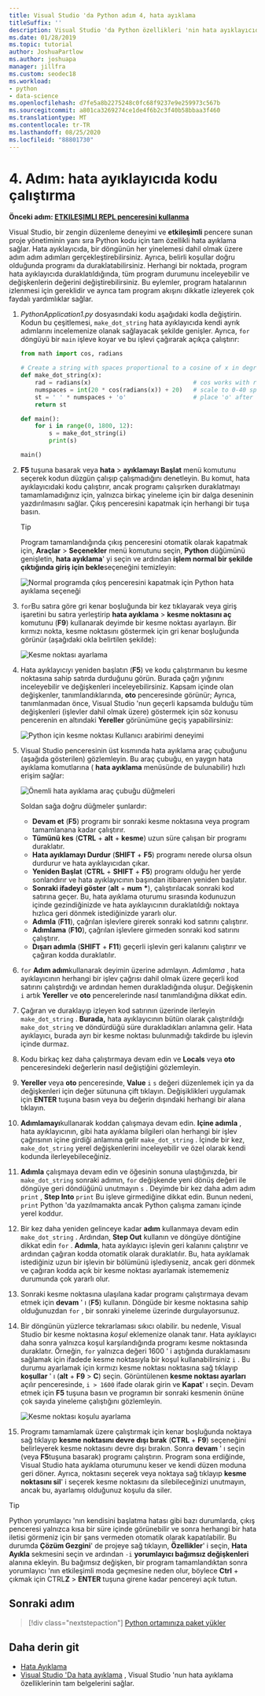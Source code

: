 ```yaml
---
title: Visual Studio 'da Python adım 4, hata ayıklama
titleSuffix: ''
description: Visual Studio 'da Python özellikleri 'nin hata ayıklayıcıda nasıl çalıştırılacağını kapsayan temel bir anlatım 4. adımı.
ms.date: 01/28/2019
ms.topic: tutorial
author: JoshuaPartlow
ms.author: joshuapa
manager: jillfra
ms.custom: seodec18
ms.workload:
- python
- data-science
ms.openlocfilehash: d7fe5a8b2275248c0fc68f9237e9e259973c567b
ms.sourcegitcommit: a801ca3269274ce1de4f6b2c3f40b58bbaa3f460
ms.translationtype: MT
ms.contentlocale: tr-TR
ms.lasthandoff: 08/25/2020
ms.locfileid: "88801730"
---
```

# <a name="step-4-run-code-in-the-debugger"></a>4. Adım: hata ayıklayıcıda kodu çalıştırma

**Önceki adım: [ETKILEŞIMLI REPL penceresini kullanma](tutorial-working-with-python-in-visual-studio-step-03-interactive-repl.md)**

Visual Studio, bir zengin düzenleme deneyimi ve **etkileşimli** pencere sunan proje yönetiminin yanı sıra Python kodu için tam özellikli hata ayıklama sağlar. Hata ayıklayıcıda, bir döngünün her yinelemesi dahil olmak üzere adım adım adımları gerçekleştirebilirsiniz. Ayrıca, belirli koşullar doğru olduğunda programı da duraklatabilirsiniz. Herhangi bir noktada, program hata ayıklayıcıda duraklatıldığında, tüm program durumunu inceleyebilir ve değişkenlerin değerini değiştirebilirsiniz. Bu eylemler, program hatalarının izlenmesi için gereklidir ve ayrıca tam program akışını dikkatle izleyerek çok faydalı yardımlıklar sağlar.

1. *PythonApplication1.py* dosyasındaki kodu aşağıdaki kodla değiştirin. Kodun bu çeşitlemesi, `make_dot_string` hata ayıklayıcıda kendi ayrık adımlarını incelemenize olanak sağlayacak şekilde genişler. Ayrıca, `for` döngüyü bir `main` işleve koyar ve bu işlevi çağırarak açıkça çalıştırır:

    ```python
    from math import cos, radians

    # Create a string with spaces proportional to a cosine of x in degrees
    def make_dot_string(x):
        rad = radians(x)                             # cos works with radians
        numspaces = int(20 * cos(radians(x)) + 20)   # scale to 0-40 spaces
        st = ' ' * numspaces + 'o'                   # place 'o' after the spaces
        return st

    def main():
        for i in range(0, 1800, 12):
            s = make_dot_string(i)
            print(s)

    main()
    ```

1. **F5** tuşuna basarak veya **hata**  >  **ayıklamayı Başlat** menü komutunu seçerek kodun düzgün çalışıp çalışmadığını denetleyin. Bu komut, hata ayıklayıcıdaki kodu çalıştırır, ancak programı çalışırken duraklatmayı tamamlamadığınız için, yalnızca birkaç yineleme için bir dalga deseninin yazdırılmasını sağlar. Çıkış penceresini kapatmak için herhangi bir tuşa basın.

    > [!Tip]
    > Program tamamlandığında çıkış penceresini otomatik olarak kapatmak için, **Araçlar**  >  **Seçenekler** menü komutunu seçin, **Python** düğümünü genişletin, **hata ayıklama**' yi seçin ve ardından **işlem normal bir şekilde çıktığında giriş için bekle**seçeneğini temizleyin:
    >
    > ![Normal programda çıkış penceresini kapatmak için Python hata ayıklama seçeneği](media/vs-getting-started-python-22-debugging5.png)

1. `for`Bu satıra göre gri kenar boşluğunda bir kez tıklayarak veya giriş işaretini bu satıra yerleştirip **hata ayıklama**  >  **kesme noktasını aç** komutunu (**F9**) kullanarak deyimde bir kesme noktası ayarlayın. Bir kırmızı nokta, kesme noktasını göstermek için gri kenar boşluğunda görünür (aşağıdaki okla belirtilen şekilde):

    ![Kesme noktası ayarlama](media/vs-getting-started-python-18-debugging1.png)

1. Hata ayıklayıcıyı yeniden başlatın (**F5**) ve kodu çalıştırmanın bu kesme noktasına sahip satırda durduğunu görün. Burada çağrı yığınını inceleyebilir ve değişkenleri inceleyebilirsiniz. Kapsam içinde olan değişkenler, tanımlandıklarında, **oto** penceresinde görünür; Ayrıca, tanımlanmadan önce, Visual Studio 'nun geçerli kapsamda bulduğu tüm değişkenleri (işlevler dahil olmak üzere) göstermek için söz konusu pencerenin en altındaki **Yereller** görünümüne geçiş yapabilirsiniz:

    ![Python için kesme noktası Kullanıcı arabirimi deneyimi](media/vs-getting-started-python-19-debugging2b.png)

1. Visual Studio penceresinin üst kısmında hata ayıklama araç çubuğunu (aşağıda gösterilen) gözlemleyin. Bu araç çubuğu, en yaygın hata ayıklama komutlarına ( **hata ayıklama** menüsünde de bulunabilir) hızlı erişim sağlar:

    ![Önemli hata ayıklama araç çubuğu düğmeleri](media/vs-getting-started-python-20-debugging3.png)

    Soldan sağa doğru düğmeler şunlardır:
    - **Devam et** (**F5**) programı bir sonraki kesme noktasına veya program tamamlanana kadar çalıştırır.
    - **Tümünü kes** (**CTRL** + **alt** + **kesme**) uzun süre çalışan bir programı duraklatır.
    - **Hata ayıklamayı Durdur** (**SHIFT** + **F5**) programı nerede olursa olsun durdurur ve hata ayıklayıcıdan çıkar.
    - **Yeniden Başlat** (**CTRL** + **SHIFT** + **F5**) programı olduğu her yerde sonlandırır ve hata ayıklayıcının başından itibaren yeniden başlatır.
    - **Sonraki ifadeyi göster** (**alt** + **num** **&#42;**), çalıştırılacak sonraki kod satırına geçer. Bu, hata ayıklama oturumu sırasında kodunuzun içinde gezindiğinizde ve hata ayıklayıcının duraklatıldığı noktaya hızlıca geri dönmek istediğinizde yararlı olur.
    - **Adımla** (**F11**), çağrılan işlevlere girerek sonraki kod satırını çalıştırır.
    - **Adımlama** (**F10**), çağrılan işlevlere girmeden sonraki kod satırını çalıştırır.
    - **Dışarı adımla** (**SHIFT** + **F11**) geçerli işlevin geri kalanını çalıştırır ve çağıran kodda duraklatılır.

1. `for` **Adım adım**kullanarak deyimin üzerine adımlayın. *Adımlama* , hata ayıklayıcının herhangi bir işlev çağrısı dahil olmak üzere geçerli kod satırını çalıştırdığı ve ardından hemen durakladığında oluşur. Değişkenin `i` artık **Yereller** ve **oto** pencerelerinde nasıl tanımlandığına dikkat edin.

1. Çağıran ve duraklayıp izleyen kod satırının üzerinde ilerleyin `make_dot_string` . **Burada,** hata ayıklayıcının bütün olarak çalıştırıldığı `make_dot_string` ve döndürdüğü süre durakladıkları anlamına gelir. Hata ayıklayıcı, burada ayrı bir kesme noktası bulunmadığı takdirde bu işlevin içinde durmaz.

1. Kodu birkaç kez daha çalıştırmaya devam edin ve **Locals** veya **oto** penceresindeki değerlerin nasıl değiştiğini gözlemleyin.

1. **Yereller** veya **oto** penceresinde, **Value** `i` `s` değeri düzenlemek için ya da değişkenleri için değer sütununa çift tıklayın. Değişiklikleri uygulamak için **ENTER** tuşuna basın veya bu değerin dışındaki herhangi bir alana tıklayın.

1. **Adımlamayı**kullanarak koddan çalışmaya devam edin. **Içine adımla** , hata ayıklayıcının, gibi hata ayıklama bilgileri olan herhangi bir işlev çağrısının içine girdiği anlamına gelir `make_dot_string` . İçinde bir kez, `make_dot_string` yerel değişkenlerini inceleyebilir ve özel olarak kendi kodunda ilerleyebileceğiniz.

1. **Adımla** çalışmaya devam edin ve öğesinin sonuna ulaştığınızda, bir `make_dot_string` sonraki adımın, `for` değişkende yeni dönüş değeri ile döngüye geri döndüğünü unutmayın `s` . Deyimde bir kez daha adım adım `print` , **Step Into** `print` Bu işleve girmediğine dikkat edin. Bunun nedeni, `print` Python 'da yazılmamakta ancak Python çalışma zamanı içinde yerel koddur.

1. Bir kez daha yeniden gelinceye kadar **adım** kullanmaya devam edin `make_dot_string` . Ardından, **Step Out** kullanın ve döngüye döntiğine dikkat edin `for` . **Adımla**, hata ayıklayıcı işlevin geri kalanını çalıştırır ve ardından çağıran kodda otomatik olarak duraklatılır. Bu, hata ayıklamak istediğiniz uzun bir işlevin bir bölümünü işlediyseniz, ancak geri dönmek ve çağıran kodda açık bir kesme noktası ayarlamak istememeniz durumunda çok yararlı olur.

1. Sonraki kesme noktasına ulaşılana kadar programı çalıştırmaya devam etmek için **devam** ' ı (**F5**) kullanın. Döngüde bir kesme noktasına sahip olduğunuzdan `for` , bir sonraki yineleme üzerinde durgulayorsunuz.

1. Bir döngünün yüzlerce tekrarlaması sıkıcı olabilir. bu nedenle, Visual Studio bir kesme noktasına *koşul* eklemenize olanak tanır. Hata ayıklayıcı daha sonra yalnızca koşul karşılandığında programı kesme noktasında duraklatır. Örneğin, `for` yalnızca değeri 1600 ' i aştığında duraklamasını sağlamak için ifadede kesme noktasıyla bir koşul kullanabilirsiniz `i` . Bu durumu ayarlamak için kırmızı kesme noktası noktasına sağ tıklayıp **koşullar** ' ı (**alt** + **F9**  >  **C**) seçin. Görüntülenen **kesme noktası ayarları** açılır penceresinde, `i > 1600` ifade olarak girin ve **Kapat**' ı seçin. Devam etmek için **F5** tuşuna basın ve programın bir sonraki kesmenin önüne çok sayıda yineleme çalıştığını gözlemleyin.

    ![Kesme noktası koşulu ayarlama](media/vs-getting-started-python-21-debugging4.png)

1. Programı tamamlamak üzere çalıştırmak için kenar boşluğunda noktaya sağ tıklayıp **kesme noktasını devre dışı bırak** (**CTRL** + **F9**) seçeneğini belirleyerek kesme noktasını devre dışı bırakın. Sonra **devam** ' ı seçin (veya **F5**tuşuna basarak) programı çalıştırın. Program sona erdiğinde, Visual Studio hata ayıklama oturumunu keser ve kendi düzen moduna geri döner. Ayrıca, noktasını seçerek veya noktaya sağ tıklayıp **kesme noktasını sil**' i seçerek kesme noktasını da silebileceğinizi unutmayın, ancak bu, ayarlamış olduğunuz koşulu da siler.

> [!Tip]
> Python yorumlayıcı 'nın kendisini başlatma hatası gibi bazı durumlarda, çıkış penceresi yalnızca kısa bir süre içinde görünebilir ve sonra herhangi bir hata iletisi görmeniz için bir şans vermeden otomatik olarak kapatılabilir. Bu durumda **Çözüm Gezgini**' de projeye sağ tıklayın, **Özellikler**' i seçin, **Hata Ayıkla** sekmesini seçin ve ardından `-i` **yorumlayıcı bağımsız değişkenleri** alanına ekleyin. Bu bağımsız değişken, bir program tamamlandıktan sonra yorumlayıcı 'nın etkileşimli moda geçmesine neden olur, böylece **Ctrl** + çıkmak için CTRL**Z**  >  **ENTER** tuşuna girene kadar pencereyi açık tutun.

## <a name="next-step"></a>Sonraki adım

> [!div class="nextstepaction"]
> [Python ortamınıza paket yükler](tutorial-working-with-python-in-visual-studio-step-05-installing-packages.md)

## <a name="go-deeper"></a>Daha derin git

- [Hata Ayıklama](debugging-python-in-visual-studio.md)
- [Visual Studio 'Da hata ayıklama](../debugger/debugger-feature-tour.md) , Visual Studio 'nun hata ayıklama özelliklerinin tam belgelerini sağlar.
